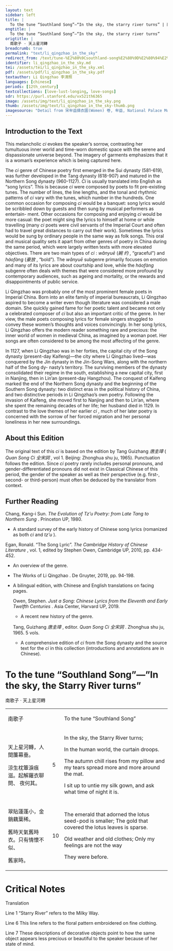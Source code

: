 ```yaml
---
layout: text
sidebar: left
title: |
  To the tune “Southland Song”—“In the sky, the starry river turns” | 南歌子 · 天上星河轉
engtitle: |
  To the tune “Southland Song”—“In the sky, the starry river turns”
origtitle: |
  南歌子 · 天上星河轉
breadcrumb: true
permalink: "text/li_qingzhao_in_the_sky"
redirect_from: /text/tune-%E2%80%9Csouthland-song%E2%80%9D%E2%80%94%E2%80%9C-sky-starry-river-turns%E2%80%9D
identifier: li_qingzhao_in_the_sky.md
tei: /assets/tei/li_qingzhao_in_the_sky.xml
pdf: /assets/pdf/li_qingzhao_in_the_sky.pdf
textauthor: Li Qingzhao 李清照
languages: [chinese]
periods: [12th_century]
textcollections: [love-lust-longing, love-songs]
sdr: https://purl.stanford.edu/vx521th6365
image: /assets/img/text/li_qingzhao_in_the_sky.png
thumb: /assets/img/text/li_qingzhao_in_the_sky-thumb.png
imagesource: "Detail from 宋牟益擣衣圖(Women) 卷, 牟益, National Palace Museum, Accession Number: K2A000999N000000000PAH [Public Domain]"
---
```

<h2>Introduction to the Text</h2>
<p>This melancholic <i> ci </i> evokes the speaker’s sorrow, contrasting her tumultuous inner world and time-worn domestic space with the serene and dispassionate universe beyond. The imagery of garments emphasizes that it is a woman’s experience which is being captured here.</p>

<p>The <i> ci </i> genre of Chinese poetry first emerged in the Sui dynasty (581-619), was further developed in the Tang dynasty (618-907) and matured in the Northern Song dynasty (960-1127). <i> Ci </i> is usually translated into English as “song lyrics”. This is because <i> ci </i> were composed by poets to fit pre-existing tunes. The number of lines, the line lengths, and the tonal and rhythmic patterns of <i> ci </i> vary with the tunes, which number in the hundreds. One common occasion for composing <i> ci </i> would be a banquet: song lyrics would be scribbled down by guests and then sung by musical performers as entertain- ment. Other occasions for composing and enjoying <i> ci </i> would be more casual: the poet might sing the lyrics to himself at home or while travelling (many <i> ci </i> poets were civil servants of the Imperial Court and often had to travel great distances to carry out their work). Sometimes the lyrics would be sung by ordinary people in the same way as folk songs. This oral and musical quality sets it apart from other genres of poetry in China during the same period, which were largely written texts with more elevated objectives. There are two main types of <i> ci</i> : <i> wǎnyuē </i> (<em>婉 约</em> , “graceful”) and <i> háofàng </i> (<em>豪放</em> , “bold”). The <i> wǎnyuē </i> subgenre primarily focuses on emotion and many of its lyrics are about courtship and love, while the <i> háofàng </i> subgenre often deals with themes that were considered more profound by contemporary audiences, such as ageing and mortality, or the rewards and disappointments of public service.</p>

<p>Li Qingzhao was probably one of the most prominent female poets in Imperial China. Born into an elite family of imperial bureaucrats, Li Qingzhao aspired to become a writer even though literature was considered a male domain. She quickly gained fame for her poetic talent and became not only a celebrated composer of <i> ci </i> but also an important critic of the genre. In her view, the male poets composing lyrics for female singers struggled to convey these women’s thoughts and voices convincingly. In her song lyrics, Li Qingzhao offers the modern reader something rare and precious: the inner world of women in medieval China, as imagined by a woman poet. Her songs are often considered to be among the most affecting of the genre.</p>

<p>In 1127, when Li Qingzhao was in her forties, the capital city of the Song dynasty (present-day Kaifeng)—the city where Li Qingzhao lived—was conquered by the Jin dynasty in the Jin-Song Wars, along with the northern half of the Song dy- nasty’s territory. The surviving members of the dynasty consolidated their regime in the south, establishing a new capital city, first in Nanjing, then in Lin’an (present-day Hangzhou). The conquest of Kaifeng marked the end of the Northern Song dynasty and the beginning of the Southern Song dynasty: two distinct eras in the political history of China, and two distinctive periods in Li Qingzhao’s own poetry. Following the invasion of Kaifeng, she moved first to Nanjing and then to Lin’an, where she spent the remaining decades of her life; her husband died in 1129. In contrast to the love themes of her earlier <i> ci</i> , much of her later poetry is concerned with the sorrow of her forced migration and her personal loneliness in her new surroundings.</p>

<h2>About this Edition</h2>
<p>The original text of this <i> ci </i> is based on the edition by Tang Guizhang <em>唐圭璋</em> (<i> Quan Song Ci </i> <em>全宋詞</em> , vol 1. Beijing: Zhonghua shu ju, 1965). Punctuation follows the edition. Since <i> ci </i> poetry rarely includes personal pronouns, and gender-differentiated pronouns did not exist in Classical Chinese of this period, the gender of the speaker as well as their perspective (e.g. first-, second- or third-person) must often be deduced by the translator from context.</p>

<h2>Further Reading</h2>
<p>Chang, Kang-i Sun. <i> The Evolution of Tz’u Poetry: from Late Tang to Northern Sung</i> . Princeton UP, 1980.</p>
<ul>
<li>A standard survey of the early history of Chinese song lyrics (romanized as both <em>ci</em> and <em>tz’u</em> ).</li></ul>
<p>Egan, Ronald. “The Song Lyric”. <i> The Cambridge History of Chinese Literature</i> , vol. 1, edited by Stephen Owen, Cambridge UP, 2010, pp. 434-452.</p>
<ul>
<li>An overview of the genre.</li>
</ul>
<ul>
<li>The Works of Li Qingzhao . De Gruyter, 2019, pp. 94-198.</li></ul>
<ul>
<li>
<p>A bilingual edition, with Chinese and English translations on facing pages.</p>
<p>Owen, Stephen. <i> Just a Song: Chinese Lyrics from the Eleventh and Early Twelfth Centuries</i> . Asia Center, Harvard UP, 2019.</p>
<ul>
<li>A recent new history of the genre.</li></ul>
<p>Tang, Guizhang <em>唐圭璋</em> , editor. <i> Quan Song Ci </i> <em>全宋詞</em> . Zhonghua shu ju, 1965. 5 vols.</p>
<ul>
<li>A comprehensive edition of <em>ci</em> from the Song dynasty and the source text for the <em>ci</em> in this collection (introductions and annotations are in Chinese).</li>
</ul>
</li>
</ul>
<h1>To the tune “Southland Song”—”In the sky, the Starry River turns”</h1>
<p>南歌子 · 天上星河轉</p>

<table cellspacing="0">
<tr>
<td>
<p>南歌子</p>
</td>
<td>

</td>
<td>
<p>To the tune “Southland Song”</p>
</td>
</tr>
<tr>
<td>
<p>天上星河轉，人間簾幕垂。</p>
<p>涼生枕簟淚痕滋。起解羅衣聊問、 夜何其。</p>
</td>
<td>

<p>5</p>
</td>
<td>
<p>In the sky, the Starry River turns;</p>
<p>In the human world, the curtain droops.</p>
<p>The autumn chill rises from my pillow and my tears spread more and more around the mat.</p>
<p>I sit up to untie my silk gown, and ask what time of night it is.</p>
</td>
</tr>
<tr>
<td>
<p>翠貼蓮蓬小，金銷藕葉稀。</p>
<p>舊時天氣舊時衣。只有情懷不似、</p>
<p>舊家時。</p>
</td>
<td>

<p>10</p>
</td>
<td>
<p>The emerald that adorned the lotus seed-pod is smaller; The gold that covered the lotus leaves is sparse.</p>
<p>Old weather and old clothes; Only my feelings are not the way</p>
<p>They were before.</p>
</td>
</tr>
</table>

<h1>Critical Notes</h1>

<p>Translation</p>
<p>Line 1 “Starry River” refers to the Milky Way.</p>
<p>Line 6 This line refers to the floral pattern embroidered on fine clothing.</p>
<p>Line 7 These descriptions of decorative objects point to how the same object appears less precious or beautiful to the speaker because of her state of mind.</p>
